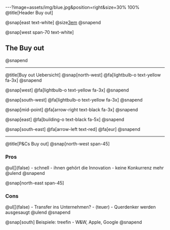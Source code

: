 ---?image=assets/img/blue.jpg&position=right&size=30% 100%
@title[Header Buy out]

@snap[east text-white]
@size[3em](4.)
@snapend

@snap[west span-70 text-white]
<h2>The Buy out</h2>
@snapend

---
@title[Buy out Uebersicht]
@snap[north-west]
@fa[lightbulb-o text-yellow fa-3x]
@snapend

@snap[west]
@fa[lightbulb-o text-yellow fa-3x]
@snapend

@snap[south-west]
@fa[lightbulb-o text-yellow fa-3x]
@snapend

@snap[mid-point]
@fa[arrow-right text-black fa-3x]
@snapend

@snap[east]
@fa[building-o text-black fa-5x]
@snapend

@snap[south-east]
@fa[arrow-left text-red]
@fa[eur]
@snapend

---
@title[P&Cs Buy out]
@snap[north-west span-45]
  <h3>Pros</h3>
  @ul[](false)
    - schnell
    - ihnen gehört die Innovation
    - keine Konkurrenz mehr
    @ulend
@snapend

@snap[north-east span-45]
  <h3>Cons</h3>
  @ul[](false)
    - Transfer ins Unternehmen?
    - (teuer)
    - Querdenker werden ausgesaugt
  @ulend
@snapend

@snap[south]
Beispiele: treefin - W&W, Apple, Google
@snapend
